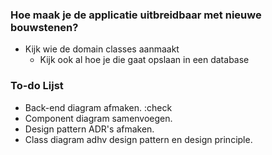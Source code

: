 ### Hoe maak je de applicatie uitbreidbaar met nieuwe bouwstenen?

- Kijk wie de domain classes aanmaakt 
  - Kijk ook al hoe je die gaat opslaan in een database


### To-do Lijst
- Back-end diagram afmaken. :check
- Component diagram samenvoegen. 
- Design pattern ADR's afmaken. 
- Class diagram adhv design pattern en design principle.